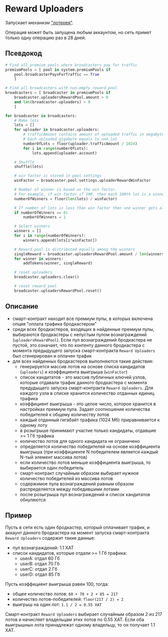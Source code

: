 # Reward Uploaders

Запускает механизм ["лотерея"][1].

Операция может быть запущена любым аккаунтом, но сеть примет только одну операцию раз в 28 дней.


## Псевдокод

```python
# Find all premium pools where broadcasters pay for traffic
premiumPools = [ pool in system.premiumPools if
    pool.broadcasterPaysForTraffic == True
    ]

# Find all broadcasters with non-empty reward pool
broadcasters = [ broadcaster in premiumPools if
    broadcaster.uploadersRewardPool.amount > 0
    and len(broadcaster.uploaders) > 0
    ]

for broadcaster in broadcasters:
    # Make lots
    lots = []
    for uploader in broadcaster.uploaders:
        # trafficAmount contains amount of uploaded traffic in megabytes
        # Each uploaded gigabyte equals to one lot
        numberOfLots = floor(uploader.trafficAmount / 1024)
        for i in range(numberOfLots):
            lots.append(uploader.account)

    # Shuffle
    shuffle(lots)

    # win factor is stored in pool settings
    winFactor = broadcaster.pool.settings.uploaderRewardWinFactor

    # Number of winner is based on the win factor.
    # For example, if win factor if 100, then each 100th lot is a winner.
    numberOfWinners = floor(len(lots) / winFactor)

    # If number of lots is less than win factor then one winner gets all reward
    if numberOfWinners == 0:
        numberOfWinners = 1

    # Select winners
    winners = []
    for i in range(numberOfWinners):
        winners.append(lots[i*winFactor])

    # Reward pool is distributed equally among the winners
    singleReward = broadcaster.uploadersRewardPool.amount / len(winners)
    for winner in winners:
        addTokens(winner, singleReward)

    # reset uploaders
    broadcaster.uploaders.clear()

    # reset reward pool
    broadcaster.uploadersRewardPool.reset()
```


## Описание

- смарт-контракт находит все премиум пулы, в которых включена опция "оплата трафика бродкастером"
- среди всех бродкастеров, входящих в найденные премиум пулы, выбираются бродкастеры с непустым пулом вознаграждений (`uploadersRewardPool`). Если пул вознаграждений бродкастера не пустой, это означает, что по контенту данного бродкастера с момента предыдущего запуска смарт-контракта `Reward Uploaders` был сгенерирован и оплачен трафик
- для всех найденных бродкастеров выполняются такие действия:
    - генерируется массив лотов на основе списка кандидатов (`uploaders`) и коэффициента выигрыша (`winFactor`)
    - список кандитатов - это массив публичных ключей узлов, которые отдавали трафик данного бродкастера с момента предудыщего запуска смарт-контракта `Reward Uploaders`. Для каждого узла в списке хранится количество отданных единиц трафика
    - коэффициент выигрыша - это целое число, которое хранится в настройках премиум пула. Задает соотношение количества победителей к общему количеству лотов
    - каждый отданный гигабайт трафика (1024 Мб) приравнивается к одному лоту
    - в розыгрыше принимают участие только кандидаты, отдавшие >= 1 Гб трафика
    - количество лотов для одного кандидата не ограничено
    - определяется количество победителей на основе коэффициента выигрыша (при коэффициенте N победителем является каждый N-тый элемент массива лотов)
    - если количество лотов меньше коэффициента выигрыша, то выбирается один победитель
    - смарт-контракт случайным образом выбирает нужное количество победителей из массива лотов
    - содержимое пула вознаграждений равным образом распределяется между победившими лотами
    - после розыгрыша пул вознаграждений и список кандитатов обнуляются


## Пример

Пусть в сети есть один бродкастер, который оплачивает трафик, и аккаунт данного бродкастера на момент запуска смарт-контракта `Reward Uploaders` содержит такие данные:

- пул вознаграждений: 1.1 XAT
- список кандидатов, которые отдали >= 1 Гб трафика:
    - userA: отдал 60 Гб
    - userB: отдал 70 Гб
    - userC: отдал 2 Гб
    - userD: отдал 85 Гб

Пусть коэффициент выигрыша равен 100, тогда:

- общее количество лотов: `60 + 70 + 2 + 85 = 217`
- количество лотов-победителей: `floor(217 / 2) = 2`
- выигрыш на один лот: `1.1 / 2 = 0.55 XAT`

Смарт-контракт `Reward Uploaders` выбирает случайным образом 2 из 217 лотов и начисляет владельцам этих лотов по 0.55 XAT. Если оба выигрышных лота принадлежат одному владельцу, то он получает 1.1 XAT.


[1]: ../traffic-payments/broadcaster-payments.md
